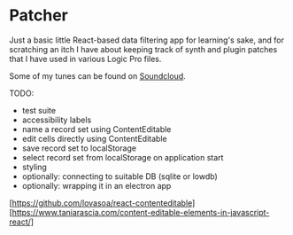 # Patcher

Just a basic little React-based data filtering app for learning's sake, and for scratching an itch I have about keeping track of synth and plugin patches that I have used in various Logic Pro files.

Some of my tunes can be found on [Soundcloud](https://soundcloud.com/grantoz).

TODO:

* test suite
* accessibility labels
* name a record set using ContentEditable
* edit cells directly using ContentEditable
* save record set to localStorage
* select record set from localStorage on application start
* styling
* optionally: connecting to suitable DB (sqlite or lowdb)
* optionally: wrapping it in an electron app

[https://github.com/lovasoa/react-contenteditable]
[https://www.taniarascia.com/content-editable-elements-in-javascript-react/]